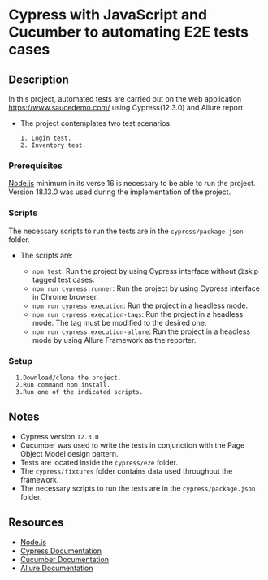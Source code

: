 # Cypress with JavaScript and Cucumber to automating E2E tests cases

## Description

In this project, automated tests are carried out on the web application <https://www.saucedemo.com/> using Cypress(12.3.0) and Allure report.

* The project contemplates two test scenarios:

      1. Login test.
      2. Inventory test.

### Prerequisites

[Node.js](https://nodejs.org/en/ "Node.js") minimum in its verse 16 is necessary to be able to run the project. Version 18.13.0 was used during the implementation of the project.

### Scripts

The necessary scripts to run the tests are in the `cypress/package.json` folder.

* The scripts are:

  * `npm test`: Run the project by using Cypress interface without @skip tagged test cases.
  * `npm run cypress:runner`: Run the project by using Cypress interface in Chrome browser.
  * `npm run cypress:execution`: Run the project in a headless mode.
  * `npm run cypress:execution-tags`:  Run the project in a headless mode. The tag must be modified to the desired one.
  * `npm run cypress:execution-allure`: Run the project in a headless mode by using Allure Framework as the reporter.

### Setup

      1.Download/clone the project.
      2.Run command npm install.
      3.Run one of the indicated scripts.

## Notes

* Cypress version `12.3.0` .
* Cucumber was used to write the tests in conjunction with the Page Object Model design pattern.
* Tests are located inside the `cypress/e2e` folder.
* The `cypress/fixtures` folder contains data used throughout the framework.
* The necessary scripts to run the tests are in the `cypress/package.json` folder.

## Resources

* [Node.js](https://nodejs.org/en/ "Node.js")
* [Cypress Documentation](https://docs.cypress.io/guides/overview/why-cypress "Cypress Documentation")
* [Cucumber Documentation](https://cucumber.io/ "Cucumber Documentation")
* [Allure Documentation](https://docs.qameta.io/allure/ "Allure Documentation")
